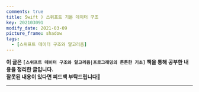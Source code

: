 ```yaml
---
comments: true
title: Swift ) 스위프트 기본 데이터 구조
key: 202103091
modify_date: 2021-03-09
picture_frame: shadow
tags:
  - [스위프트 데이터 구조와 알고리즘]
---
```

 
**이 글은 `[스위프트 데이터 구조와 알고리즘|프로그래밍의 튼튼한 기초]` 책을 통해 공부한 내용을 정리한 글입니다.**   
**잘못된 내용이 있다면 피드백 부탁드립니다**🙇
 
***
 
### 

